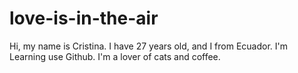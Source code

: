 # love-is-in-the-air

Hi, my name is Cristina.
I have 27 years old, and I from Ecuador.
I'm Learning use Github.
I'm a lover of cats and coffee.
